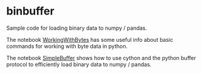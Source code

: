 # binbuffer
Sample code for loading binary data to numpy / pandas.

The notebook [WorkingWithBytes](WorkingWithBytes.ipynb) has some useful info about basic commands for working with byte data in python.

The notebook [SimpleBuffer](SimpleBuffer.ipynb) shows how to use cython and the python buffer protocol to efficiently load binary data to numpy / pandas. 
